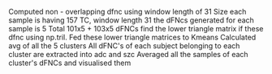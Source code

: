 Computed non - overlapping dfnc using window length of 31
Size each sample is having 157 TC, window length 31 the dFNcs generated for each sample is 5
Total 101x5 + 103x5 dFNCs
find the lower triangle matrix if these dfnc using np.tril.
Fed these lower triangle matrices to Kmeans
Calculated avg of all the 5 clusters
All dFNC's of each subject belonging to each cluster are extracted into adc and szc
Averaged all the samples of each cluster's dFNCs and visualised them
